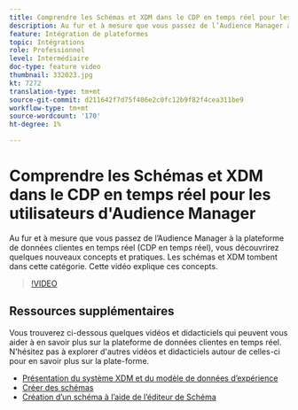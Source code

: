 ```yaml
---
title: Comprendre les Schémas et XDM dans le CDP en temps réel pour les utilisateurs d'Audience Manager
description: Au fur et à mesure que vous passez de l’Audience Manager à la plateforme de données clientes en temps réel (CDP en temps réel), vous découvrirez quelques nouveaux concepts et pratiques. Les schémas et XDM tombent dans cette catégorie. Cette vidéo explique ces concepts.
feature: Intégration de plateformes
topic: Intégrations
role: Professionnel
level: Intermédiaire
doc-type: feature video
thumbnail: 332023.jpg
kt: 7272
translation-type: tm+mt
source-git-commit: d211642f7d75f406e2c0fc12b9f82f4cea311be9
workflow-type: tm+mt
source-wordcount: '170'
ht-degree: 1%

---
```



# Comprendre les Schémas et XDM dans le CDP en temps réel pour les utilisateurs d&#39;Audience Manager

Au fur et à mesure que vous passez de l’Audience Manager à la plateforme de données clientes en temps réel (CDP en temps réel), vous découvrirez quelques nouveaux concepts et pratiques. Les schémas et XDM tombent dans cette catégorie. Cette vidéo explique ces concepts.

>[!VIDEO](https://video.tv.adobe.com/v/332023/?quality=12&learn=on)

## Ressources supplémentaires

Vous trouverez ci-dessous quelques vidéos et didacticiels qui peuvent vous aider à en savoir plus sur la plateforme de données clientes en temps réel. N&#39;hésitez pas à explorer d&#39;autres vidéos et didacticiels autour de celles-ci pour en savoir plus sur la plate-forme.

* [Présentation du système XDM et du modèle de données d’expérience](https://experienceleague.adobe.com/docs/platform-learn/tutorials/schemas/understanding-the-xdm-system-and-experience-data-model.html)
* [Créer des schémas](https://experienceleague.adobe.com/docs/platform-learn/tutorials/schemas/create-your-first-schema-with-out-of-the-box-components.html)
* [Création d’un schéma à l’aide de l’éditeur de Schéma](https://experienceleague.adobe.com/docs/experience-platform/xdm/tutorials/create-schema-ui.html?lang=en#getting-started)
